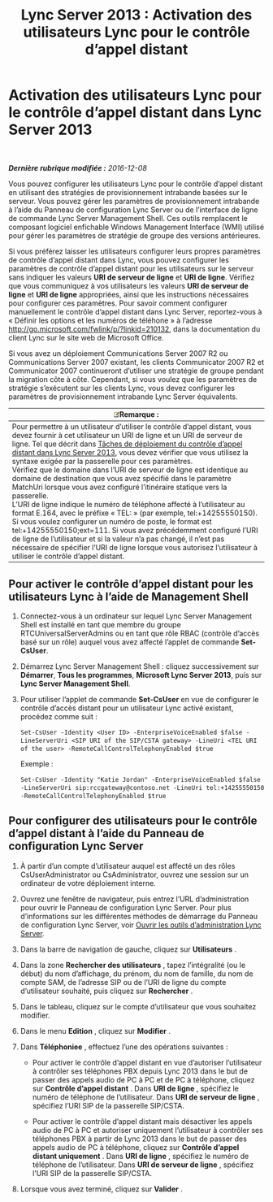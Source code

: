 ﻿---
title: 'Lync Server 2013 : Activation des utilisateurs Lync pour le contrôle d’appel distant'
TOCTitle: Activation des utilisateurs Lync pour le contrôle d’appel distant
ms:assetid: f39bc10d-034c-4875-a0b8-554e1109e7e6
ms:mtpsurl: https://technet.microsoft.com/fr-fr/library/Gg615048(v=OCS.15)
ms:contentKeyID: 49299317
ms.date: 12/10/2016
mtps_version: v=OCS.15
ms.translationtype: HT
---

# Activation des utilisateurs Lync pour le contrôle d’appel distant dans Lync Server 2013

 

_**Dernière rubrique modifiée :** 2016-12-08_

Vous pouvez configurer les utilisateurs Lync pour le contrôle d’appel distant en utilisant des stratégies de provisionnement intrabande basées sur le serveur. Vous pouvez gérer les paramètres de provisionnement intrabande à l’aide du Panneau de configuration Lync Server ou de l’interface de ligne de commande Lync Server Management Shell. Ces outils remplacent le composant logiciel enfichable Windows Management Interface (WMI) utilisé pour gérer les paramètres de stratégie de groupe des versions antérieures.

Si vous préférez laisser les utilisateurs configurer leurs propres paramètres de contrôle d’appel distant dans Lync, vous pouvez configurer les paramètres de contrôle d’appel distant pour les utilisateurs sur le serveur sans indiquer les valeurs **URI de serveur de ligne** et **URI de ligne**. Vérifiez que vous communiquez à vos utilisateurs les valeurs **URI de serveur de ligne** et **URI de ligne** appropriées, ainsi que les instructions nécessaires pour configurer ces paramètres. Pour savoir comment configurer manuellement le contrôle d’appel distant dans Lync Server, reportez-vous à « Définir les options et les numéros de téléhone » à l’adresse <http://go.microsoft.com/fwlink/p/?linkid=210132>, dans la documentation du client Lync sur le site web de Microsoft Office.

Si vous avez un déploiement Communications Server 2007 R2 ou Communications Server 2007 existant, les clients Communicator 2007 R2 et Communicator 2007 continueront d’utiliser une stratégie de groupe pendant la migration côte à côte. Cependant, si vous voulez que les paramètres de stratégie s’exécutent sur les clients Lync, vous devez configurer les paramètres de provisionnement intrabande Lync Server équivalents.

<table>
<thead>
<tr class="header">
<th><img src="images/Gg398920.note(OCS.15).gif" title="note" alt="note" />Remarque :</th>
</tr>
</thead>
<tbody>
<tr class="odd">
<td>Pour permettre à un utilisateur d’utiliser le contrôle d’appel distant, vous devez fournir à cet utilisateur un URI de ligne et un URI de serveur de ligne. Tel que décrit dans <a href="lync-server-2013-deployment-tasks-for-remote-call-control.md">Tâches de déploiement du contrôle d’appel distant dans Lync Server 2013</a>, vous devez vérifier que vous utilisez la syntaxe exigée par la passerelle pour ces paramètres.<br />
Vérifiez que le domaine dans l’URI de serveur de ligne est identique au domaine de destination que vous avez spécifié dans le paramètre MatchUri lorsque vous avez configuré l’itinéraire statique vers la passerelle.<br />
L’URI de ligne indique le numéro de téléphone affecté à l’utilisateur au format E.164, avec le préfixe « TEL: » (par exemple, tel:+14255550150). Si vous voulez configurer un numéro de poste, le format est tel:+14255550150;ext=111. Si vous avez précédemment configuré l’URI de ligne de l’utilisateur et si la valeur n’a pas changé, il n’est pas nécessaire de spécifier l’URI de ligne lorsque vous autorisez l’utilisateur à utiliser le contrôle d’appel distant.</td>
</tr>
</tbody>
</table>


## Pour activer le contrôle d’appel distant pour les utilisateurs Lync à l’aide de Management Shell

1.  Connectez-vous à un ordinateur sur lequel Lync Server Management Shell est installé en tant que membre du groupe RTCUniversalServerAdmins ou en tant que rôle RBAC (contrôle d’accès basé sur un rôle) auquel vous avez affecté l’applet de commande **Set-CsUser**.

2.  Démarrez Lync Server Management Shell : cliquez successivement sur **Démarrer**, **Tous les programmes**, **Microsoft Lync Server 2013**, puis sur **Lync Server Management Shell**.

3.  Pour utiliser l’applet de commande **Set-CsUser** en vue de configurer le contrôle d’accès distant pour un utilisateur Lync activé existant, procédez comme suit :
    
        Set-CsUser -Identity <User ID> -EnterpriseVoiceEnabled $false -LineServerUri <SIP URI of the SIP/CSTA gateway> -LineUri <TEL URI of the user> -RemoteCallControlTelephonyEnabled $true
    
    Exemple :
    
        Set-CsUser -Identity "Katie Jordan" -EnterpriseVoiceEnabled $false -LineServerUri sip:rccgateway@contoso.net -LineUri tel:+14255550150 -RemoteCallControlTelephonyEnabled $true

## Pour configurer des utilisateurs pour le contrôle d’appel distant à l’aide du Panneau de configuration Lync Server

1.  À partir d’un compte d’utilisateur auquel est affecté un des rôles CsUserAdministrator ou CsAdministrator, ouvrez une session sur un ordinateur de votre déploiement interne.

2.  Ouvrez une fenêtre de navigateur, puis entrez l’URL d’administration pour ouvrir le Panneau de configuration Lync Server. Pour plus d’informations sur les différentes méthodes de démarrage du Panneau de configuration Lync Server, voir [Ouvrir les outils d’administration Lync Server](lync-server-2013-open-lync-server-administrative-tools.md).

3.  Dans la barre de navigation de gauche, cliquez sur **Utilisateurs** .

4.  Dans la zone **Rechercher des utilisateurs** , tapez l’intégralité (ou le début) du nom d’affichage, du prénom, du nom de famille, du nom de compte SAM, de l’adresse SIP ou de l’URI de ligne du compte d’utilisateur souhaité, puis cliquez sur **Rechercher** .

5.  Dans le tableau, cliquez sur le compte d’utilisateur que vous souhaitez modifier.

6.  Dans le menu **Edition** , cliquez sur **Modifier** .

7.  Dans **Téléphoniee** , effectuez l’une des opérations suivantes :
    
      - Pour activer le contrôle d’appel distant en vue d’autoriser l’utilisateur à contrôler ses téléphones PBX depuis Lync 2013 dans le but de passer des appels audio de PC à PC et de PC à téléphone, cliquez sur **Contrôle d’appel distant** . Dans **URI de ligne** , spécifiez le numéro de téléphone de l’utilisateur. Dans **URI de serveur de ligne** , spécifiez l’URI SIP de la passerelle SIP/CSTA.
    
      - Pour activer le contrôle d’appel distant mais désactiver les appels audio de PC à PC et autoriser uniquement l’utilisateur à contrôler ses téléphones PBX à partir de Lync 2013 dans le but de passer des appels audio de PC à téléphone, cliquez sur **Contrôle d’appel distant uniquement** . Dans **URI de ligne** , spécifiez le numéro de téléphone de l’utilisateur. Dans **URI de serveur de ligne** , spécifiez l’URI SIP de la passerelle SIP/CSTA.

8.  Lorsque vous avez terminé, cliquez sur **Valider** .

